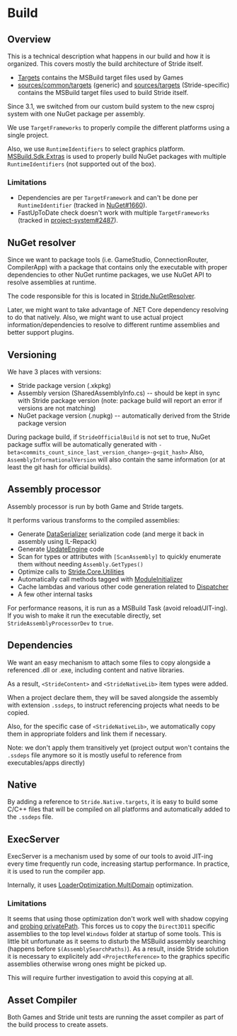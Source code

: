 ﻿# Build

## Overview

This is a technical description what happens in our build and how it is organized. This covers mostly the build architecture of Stride itself.

* [Targets](../Targets) contains the MSBuild target files used by Games
* [sources/common/targets](../sources/common/targets) (generic) and [sources/targets](../sources/targets) (Stride-specific) contains the MSBuild target files used to build Stride itself.

Since 3.1, we switched from our custom build system to the new csproj system with one NuGet package per assembly.

We use `TargetFrameworks` to properly compile the different platforms using a single project.

Also, we use `RuntimeIdentifiers` to select graphics platform. [MSBuild.Sdk.Extras](https://github.com/onovotny/MSBuildSdkExtras) is used to properly build NuGet packages with multiple `RuntimeIdentifiers` (not supported out of the box).

### Limitations

* Dependencies are per `TargetFramework` and can't be done per `RuntimeIdentifier` (tracked in [NuGet#1660](https://github.com/NuGet/Home/issues/1660)).
* FastUpToDate check doesn't work with multiple `TargetFrameworks` (tracked in [project-system#2487](https://github.com/dotnet/project-system/issues/2487)).

## NuGet resolver

Since we want to package tools (i.e. GameStudio, ConnectionRouter, CompilerApp) with a package that contains only the executable with proper dependencies to other NuGet runtime packages, we use NuGet API to resolve assemblies at runtime.

The code responsible for this is located in [Stride.NuGetResolver](../sources/shared/Stride.NuGetResolver).

Later, we might want to take advantage of .NET Core dependency resolving to do that natively. Also, we might want to use actual project information/dependencies to resolve to different runtime assemblies and better support plugins.

## Versioning

We have 3 places with versions:
- Stride package version (.xkpkg)
- Assembly version (SharedAssemblyInfo.cs) -- should be kept in sync with Stride package version (note: package build will report an error if versions are not matching)
- NuGet package version (.nupkg) -- automatically derived from the Stride package version

During package build, if `StrideOfficialBuild` is not set to true, NuGet package suffix will be automatically generated with `-beta<commits_count_since_last_version_change>-g<git_hash>`
Also, `AssemblyInformationalVersion` will also contain the same information (or at least the git hash for official builds).

## Assembly processor

Assembly processor is run by both Game and Stride targets.

It performs various transforms to the compiled assemblies:
* Generate [DataSerializer](../sources/common/core/Stride.Core/Serialization/DataSerializer.cs) serialization code (and merge it back in assembly using IL-Repack)
* Generate [UpdateEngine](../sources/engine/Stride.Engine/Updater/UpdateEngine.cs) code
* Scan for types or attributes with `[ScanAssembly]` to quickly enumerate them without needing `Assembly.GetTypes()`
* Optimize calls to [Stride.Core.Utilities](../sources/common/core/Stride.Core/Utilities.cs)
* Automatically call methods tagged with [ModuleInitializer](../sources/common/core/Stride.Core/ModuleInitializerAttribute.cs)
* Cache lambdas and various other code generation related to [Dispatcher](../sources/common/core/Stride.Core/Threading/Dispatcher.cs)
* A few other internal tasks

For performance reasons, it is run as a MSBuild Task (avoid reload/JIT-ing). If you wish to make it run the executable directly, set `StrideAssemblyProcessorDev` to `true`.

## Dependencies

We want an easy mechanism to attach some files to copy alongside a referenced .dll or .exe, including content and native libraries.

As a result, `<StrideContent>` and `<StrideNativeLib>` item types were added.

When a project declare them, they will be saved alongside the assembly with extension `.ssdeps`, to instruct referencing projects what needs to be copied.

Also, for the specific case of `<StrideNativeLib>`, we automatically copy them in appropriate folders and link them if necessary.

Note: we don't apply them transitively yet (project output won't contains the `.ssdeps` file anymore so it is mostly useful to reference from executables/apps directly)

## Native

By adding a reference to `Stride.Native.targets`, it is easy to build some C/C++ files that will be compiled on all platforms and automatically added to the `.ssdeps` file.

## ExecServer

ExecServer is a mechanism used by some of our tools to avoid JIT-ing every time frequently run code, increasing startup performance. In practice, it is used to run the compiler app.

Internally, it uses [LoaderOptimization.MultiDomain](https://msdn.microsoft.com/en-us/library/system.loaderoptimization(v=vs.110).aspx) optimization.

### Limitations

It seems that using those optimization don't work well with shadow copying and [probing privatePath](https://msdn.microsoft.com/en-us/library/823z9h8w(v=vs.110).aspx). This forces us to copy the `Direct3D11` specific assemblies to the top level `Windows` folder at startup of some tools. This is little bit unfortunate as it seems to disturb the MSBuild assembly searching (happens before `$(AssemblySearchPaths)`). As a result, inside Stride solution it is necessary to explicitely add `<ProjectReference>` to the graphics specific assemblies otherwise wrong ones might be picked up.

This will require further investigation to avoid this copying at all.

## Asset Compiler

Both Games and Stride unit tests are running the asset compiler as part of the build process to create assets.
